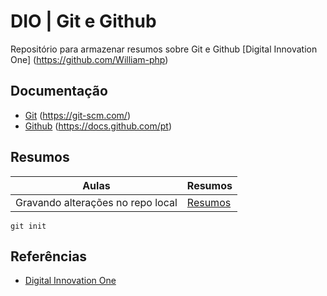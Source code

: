 #  DIO | Git e Github
Repositório para armazenar resumos sobre Git e Github
[Digital Innovation One] (https://github.com/William-php)

## Documentação
- [Git]() (https://git-scm.com/)
- [Github]() (https://docs.github.com/pt)

## Resumos 
| Aulas | Resumos|
|------|-------|
|Gravando alterações no repo local|[Resumos]()|

```
git init

```

## Referências
- [Digital Innovation One]()